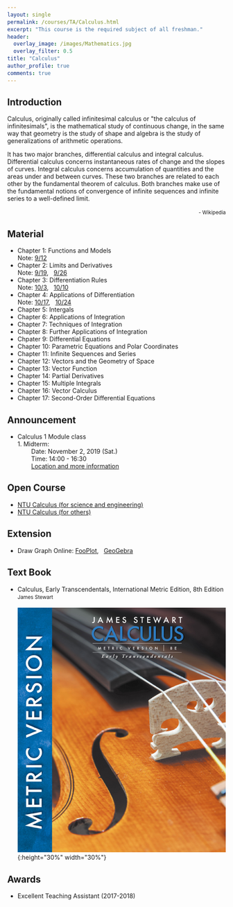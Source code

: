 ```yaml
---
layout: single
permalink: /courses/TA/Calculus.html
excerpt: "This course is the required subject of all freshman."
header:
  overlay_image: /images/Mathematics.jpg
  overlay_filter: 0.5
title: "Calculus"
author_profile: true
comments: true
---
```


## Introduction

Calculus, originally called infinitesimal calculus or "the calculus of infinitesimals", is the mathematical study of continuous change, in the same way that geometry is the study of shape and algebra is the study of generalizations of arithmetic operations.<br>

It has two major branches, differential calculus and integral calculus. Differential calculus concerns instantaneous rates of change and the slopes of curves. Integral calculus concerns accumulation of quantities and the areas under and between curves. These two branches are related to each other by the fundamental theorem of calculus. Both branches make use of the fundamental notions of convergence of infinite sequences and infinite series to a well-defined limit.<br>

<div style="text-align: right"><small> - Wikipedia</small></div>

## Material

   * Chapter 1: Functions and Models<br>
        Note: [9/12](/PDF/courses/TA/Calculus/Note0912.pdf)<br>
   * Chapter 2: Limits and Derivatives<br>
        Note: [9/19](/PDF/courses/TA/Calculus/Note0919.pdf), &nbsp; [9/26](/PDF/courses/TA/Calculus/Note0926.pdf)<br>
   * Chapter 3: Differentiation Rules<br>
        Note: [10/3](/PDF/courses/TA/Calculus/Note1003.pdf), &nbsp; [10/10](/PDF/courses/TA/Calculus/Note1010.pdf)<br>
   * Chapter 4: Applications of Differentiation<br>
        Note: [10/17](/PDF/courses/TA/Calculus/Note1017.pdf), &nbsp; [10/24](/PDF/courses/TA/Calculus/Note1024.pdf)<br>
   * Chapter 5: Intergals<br>
   * Chapter 6: Applications of Integration<br>
   * Chapter 7: Techniques of Integration<br>
   * Chapter 8: Further Applications of Integration<br>
   * Chpater 9: Differential Equations<br>
   * Chapter 10: Parametric Equations and Polar Coordinates<br>
   * Chapter 11: Infinite Sequences and Series<br>
   * Chapter 12: Vectors and the Geometry of Space<br>
   * Chapter 13: Vector Function<br>
   * Chapter 14: Partial Derivatives<br>
   * Chapter 15: Multiple Integrals<br>
   * Chapter 16: Vector Calculus<br>
   * Chapter 17: Second-Order Differential Equations<br>

## Announcement
   * Calculus 1 Module class<br>
    1. Midterm:<br>
    &nbsp; &nbsp; &nbsp; &nbsp; Date: November 2, 2019 (Sat.)<br>
    &nbsp; &nbsp; &nbsp; &nbsp; Time: 14:00 - 16:30<br>
    &nbsp; &nbsp; &nbsp; &nbsp; [Location and more information](/PDF/courses/TA/Calculus/1081Midterm.pdf)<br>


## Open Course
   * [NTU Calculus (for science and engineering)](http://ocw.aca.ntu.edu.tw/ntu-ocw/ocw/cou/100S111)<br>
   * [NTU Calculus (for others)](http://ocw.aca.ntu.edu.tw/ntu-ocw/ocw/cou/103S121)<br>


## Extension
   * Draw Graph Online: [FooPlot](http://fooplot.com/#W3sidHlwZSI6MCwiZXEiOiJ4XjIiLCJjb2xvciI6IiMwMDAwMDAifSx7InR5cGUiOjEwMDB9XQ--), &nbsp;
   [GeoGebra](https://www.geogebra.org/)

## Text Book

   * Calculus, Early Transcendentals, International Metric Edition, 8th Edition<br>
    <small>James Stewart</small><br><br>
    ![](/images/courses/Calculus.jpg){:height="30%" width="30%"}<br>

## Awards
   * Excellent Teaching Assistant (2017-2018)

